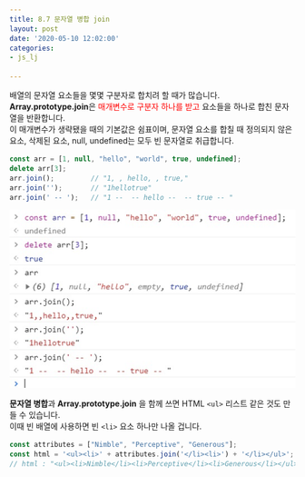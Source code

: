 ```yaml
---
title: 8.7 문자열 병합 join
layout: post
date: '2020-05-10 12:02:00'
categories:
- js_lj

---
```


배열의 문자열 요소들을 몇몇 구분자로 합치려 할 때가 많습니다.  
**Array.prototype.join**은 <span style="color:red;">매개변수로 구분자 하나를 받고</span> 요소들을 하나로 합친 문자열을 반환합니다.  
이 매개변수가 생략됐을 때의 기본값은 쉼표이며, 문자열 요소를 합칠 때 정의되지 않은 요소, 삭제된 요소, null, undefined는 모두 빈 문자열로 취급합니다.

```javascript
const arr = [1, null, "hello", "world", true, undefined];
delete arr[3];
arr.join();         // "1, , hello, , true,"
arr.join('');       // "1hellotrue"
arr.join(' -- ');   // "1 --  -- hello --  -- true -- "
```

![](/static/img/learningjs/image73.jpg)

**문자열 병합**과 **Array.prototype.join** 을 함께 쓰면 HTML `<ul>` 리스트 같은 것도 만들 수 있습니다.  
이때 빈 배열에 사용하면 빈 `<li>` 요소 하나만 나올 겁니다.

```javascript
const attributes = ["Nimble", "Perceptive", "Generous"];
const html = '<ul><li>' + attributes.join('</li><li>') + '</li></ul>';
// html : "<ul><li>Nimble</li><li>Perceptive</li><li>Generous</li></ul>";
```